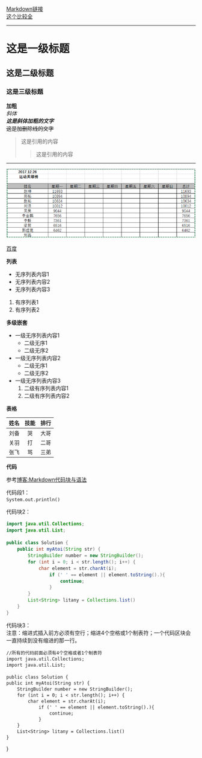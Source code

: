 [Markdown链接](https://www.jianshu.com/p/191d1e21f7ed)  
[这个比较全](https://guo365.github.io/study/Markdown.html)
********

# 这是一级标题

## 这是二级标题

### 这是三级标题

**加粗**  
*斜体*  
***这是斜体加粗的文字***  
~~这是加删除线的文字~~
> 这是引用的内容
>> 这是引用的内容

*******

![Image](./picture/Exmple.PNG "icon")

[百度](http://baidu.com)

**列表**

* 无序列表内容1
* 无序列表内容2
* 无序列表内容3

1. 有序列表1
2. 有序列表2

**多级嵌套**
* 一级无序列表内容1
   * 二级无序1
   * 二级无序2
* 一级无序列表内容2
   * 二级无序1
   * 二级无序2
* 一级无序列表内容3
   1. 二级有序列表内容1
   2. 二级有序列表内容2

**表格**

姓名|技能|排行
--|:--:|--:
刘备|哭|大哥
关羽|打|二哥
张飞|骂|三弟

**代码**  

参考[博客:Markdown代码块与语法](https://www.jianshu.com/p/65ab196bef04)

代码段1：  
`System.out.println()`

代码块2：

```java
import java.util.Collections;
import java.util.List;

public class Solution {
    public int myAtoi(String str) {
        StringBuilder number = new StringBuilder();
        for (int i = 0; i < str.length(); i++) {
            char element = str.charAt(i);
                if (' ' == element || element.toString().){
                    continue;
                }
        }
        List<String> litany = Collections.list()
    }
}
```
代码块3：  
注意：缩进式插入前方必须有空行；缩进4个空格或1个制表符；一个代码区块会一直持续到没有缩进的那一行。
    
    //所有的代码前面必须有4个空格或者1个制表符
    import java.util.Collections;
    import java.util.List;

    public class Solution {
    public int myAtoi(String str) {
        StringBuilder number = new StringBuilder();
        for (int i = 0; i < str.length(); i++) {
            char element = str.charAt(i);
                if (' ' == element || element.toString().){
                    continue;
                }
        }
        List<String> litany = Collections.list()
    }
}
